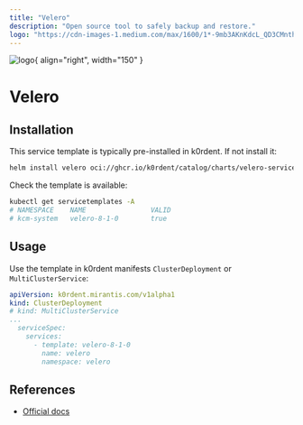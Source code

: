 ```yaml
---
title: "Velero"
description: "Open source tool to safely backup and restore."
logo: "https://cdn-images-1.medium.com/max/1600/1*-9mb3AKnKdcL_QD3CMnthQ.png"
---
```

![logo](https://cdn-images-1.medium.com/max/1600/1*-9mb3AKnKdcL_QD3CMnthQ.png){ align="right", width="150" }
# Velero

## Installation
This service template is typically pre-installed in k0rdent. If not
install it:
~~~bash
helm install velero oci://ghcr.io/k0rdent/catalog/charts/velero-service-template -n kcm-system
~~~

Check the template is available:
~~~bash
kubectl get servicetemplates -A
# NAMESPACE    NAME                VALID
# kcm-system   velero-8-1-0        true
~~~

## Usage
Use the template in k0rdent manifests `ClusterDeployment` or `MultiClusterService`:
~~~yaml
apiVersion: k0rdent.mirantis.com/v1alpha1
kind: ClusterDeployment
# kind: MultiClusterService
...
  serviceSpec:
    services:
      - template: velero-8-1-0
        name: velero
        namespace: velero
~~~

## References
- [Official docs](https://vmware-tanzu.github.io/helm-charts/)
